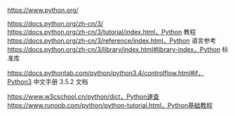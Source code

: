 ﻿https://www.python.org/  

https://docs.python.org/zh-cn/3/  
https://docs.python.org/zh-cn/3/tutorial/index.html，Python 教程  
https://docs.python.org/zh-cn/3/reference/index.html，Python 语言参考  
https://docs.python.org/zh-cn/3/library/index.html#library-index，Python 标准库  

https://docs.pythontab.com/python/python3.4/controlflow.html#if，Python3 中文手册 3.5.2 文档  

https://www.w3cschool.cn/python/dict，Python速查  
https://www.runoob.com/python/python-tutorial.html，Python基础教程  





